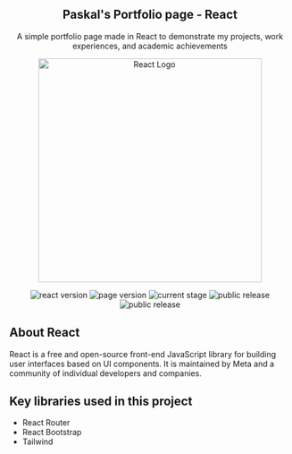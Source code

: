<h2 align="center">Paskal's Portfolio page - React</h2>
<p align="center">A simple portfolio page made in React to demonstrate my projects, work experiences, and academic achievements</p>

<p align="center"><a href="https://reactjs.org/" target="_blank"><img src="https://codegeekz.com/wp-content/uploads/reactjs.png" width="400" alt="React Logo"></a></p>

<p align="center">
<img src="https://img.shields.io/badge/React-V%3A%2018.2.43-green" alt="react version">
<img src="https://img.shields.io/badge/Project%20Version-v3.0.0-purple" alt="page version">
<img src="https://img.shields.io/badge/Current%20Stage-development-orange" alt="current stage">
<img src="https://img.shields.io/badge/Public%20release-Github%20Pages-blue" alt="public release">
<img src="https://img.shields.io/badge/Public%20version-v2.0.0-blue" alt="public release">
</p>

## About React

React is a free and open-source front-end JavaScript library for building user interfaces based on UI components. It is maintained by Meta and a community of individual developers and companies.

## Key libraries used in this project
<ul>
    <li>React Router</li>
    <li>React Bootstrap</li>
    <li>Tailwind</li>
</ul>
